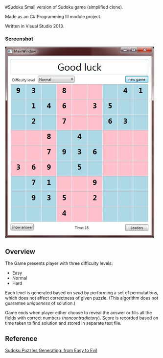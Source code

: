 #Sudoku
Small version of Sudoku game (simplified clone).

Made as an C# Programming III module project.

Written in Visual Studio 2013.

### Screenshot

![Screenshot](screenshot.JPG "Sudoku screen")

## Overview

The Game presents player with three difficulty levels:
- Easy
- Normal
- Hard

Each level is generated based on *seed* by performing a set of permutations, which does not affect correctness of given puzzle. (This algorithm does not guarantee *uniqueness* of solution.)

Game ends when player either choose to reveal the answer or fills all the fields with correct numbers (*noncontradictory*). Score is recorded based on time taken to find solution and stored in separate text file.

## Reference
[Sudoku Puzzles Generating: from Easy to Evil](http://zhangroup.aporc.org/images/files/Paper_3485.pdf)
